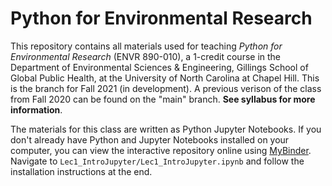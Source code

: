 # Python for Environmental Research

This repository contains all materials used for teaching *Python for Environmental Research* (ENVR 890-010), a 1-credit course in the Department of Environmental Sciences & Engineering, Gillings School of Global Public Health, at the University of North Carolina at Chapel Hill. This is the branch for Fall 2021 (in development). A previous verison of the class from Fall 2020 can be found on the "main" branch. **See syllabus for more information**.

The materials for this class are written as Python Jupyter Notebooks. If you don't already have Python and Jupyter Notebooks installed on your computer, you can view the interactive repository online using [MyBinder](https://mybinder.org/v2/gh/ahamilton144/Python-For-Environmental-Research/F21). Navigate to ``Lec1_IntroJupyter/Lec1_IntroJupyter.ipynb`` and follow the installation instructions at the end.

